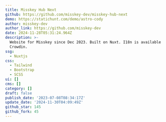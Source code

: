```yaml
---
title: Misskey Hub Next
github: https://github.com/misskey-dev/misskey-hub-next
demo: https://statichunt.com/demo/astro-cody
author: misskey-dev
author_link: https://github.com/misskey-dev
date: 2024-11-28T05:31:24.964Z
description: >-
  Website for Misskey since Dec 2023. Built on Nuxt. I18n is available on
  Crowdin.
ssg:
  - Nuxtjs
css:
  - Tailwind
  - Bootstrap
  - SCSS
ui: []
cms: []
category: []
draft: false
publish_date: '2023-07-08T08:34:17Z'
update_date: '2024-11-30T04:09:49Z'
github_star: 145
github_fork: 45
---
```


